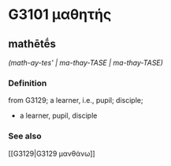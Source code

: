 # G3101 μαθητής

## mathētḗs

_(math-ay-tes' | ma-thay-TASE | ma-thay-TASE)_

### Definition

from G3129; a learner, i.e., pupil; disciple; 

- a learner, pupil, disciple

### See also

[[G3129|G3129 μανθάνω]]
